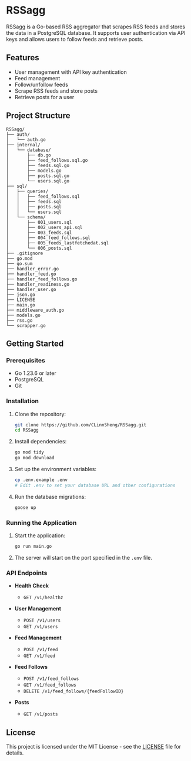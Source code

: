 # RSSagg

RSSagg is a Go-based RSS aggregator that scrapes RSS feeds and stores the data in a PostgreSQL database. It supports user authentication via API keys and allows users to follow feeds and retrieve posts.

## Features

- User management with API key authentication
- Feed management
- Follow/unfollow feeds
- Scrape RSS feeds and store posts
- Retrieve posts for a user

## Project Structure

```
RSSagg/
├── auth/
│   └── auth.go
├── internal/
│   └── database/
│       ├── db.go
│       ├── feed_follows.sql.go
│       ├── feeds.sql.go
│       ├── models.go
│       ├── posts.sql.go
│       └── users.sql.go
├── sql/
│   ├── queries/
│   │   ├── feed_follows.sql
│   │   ├── feeds.sql
│   │   ├── posts.sql
│   │   └── users.sql
│   └── schema/
│       ├── 001_users.sql
│       ├── 002_users_api.sql
│       ├── 003_feeds.sql
│       ├── 004_feed_follows.sql
│       ├── 005_feeds_lastfetchedat.sql
│       └── 006_posts.sql
├── .gitignore
├── go.mod
├── go.sum
├── handler_error.go
├── handler_feed.go
├── handler_feed_follows.go
├── handler_readiness.go
├── handler_user.go
├── json.go
├── LICENSE
├── main.go
├── middleware_auth.go
├── models.go
├── rss.go
└── scrapper.go
```

## Getting Started

### Prerequisites

- Go 1.23.6 or later
- PostgreSQL
- Git

### Installation

1. Clone the repository:
    ```sh
    git clone https://github.com/CLinnSheng/RSSagg.git
    cd RSSagg
    ```

2. Install dependencies:
    ```sh
    go mod tidy
    go mod download
    ```

3. Set up the environment variables:
    ```sh
    cp .env.example .env
    # Edit .env to set your database URL and other configurations
    ```

4. Run the database migrations:
    ```sh
    goose up
    ```

### Running the Application

1. Start the application:
    ```sh
    go run main.go
    ```

2. The server will start on the port specified in the `.env` file.

### API Endpoints

- **Health Check**
  - `GET /v1/healthz`

- **User Management**
  - `POST /v1/users`
  - `GET /v1/users`

- **Feed Management**
  - `POST /v1/feed`
  - `GET /v1/feed`

- **Feed Follows**
  - `POST /v1/feed_follows`
  - `GET /v1/feed_follows`
  - `DELETE /v1/feed_follows/{feedFollowID}`

- **Posts**
  - `GET /v1/posts`

## License

This project is licensed under the MIT License - see the [LICENSE](LICENSE) file for details.